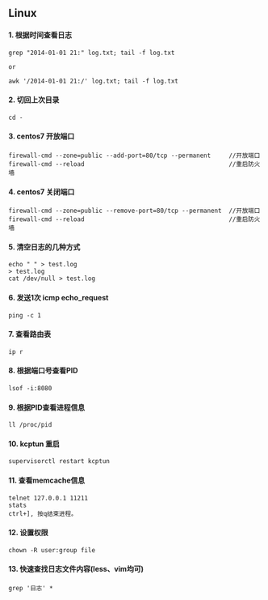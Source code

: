 ## Linux

#### 1. 根据时间查看日志

```shell
grep "2014-01-01 21:" log.txt; tail -f log.txt

or

awk '/2014-01-01 21:/' log.txt; tail -f log.txt
```

#### 2. 切回上次目录
```shell
cd -
```

#### 3. centos7 开放端口
```shell
firewall-cmd --zone=public --add-port=80/tcp --permanent     //开放端口
firewall-cmd --reload                                        //重启防火墙
```

#### 4. centos7 关闭端口
```shell
firewall-cmd --zone=public --remove-port=80/tcp --permanent  //开放端口
firewall-cmd --reload                                        //重启防火墙
```
#### 5. 清空日志的几种方式
```shell
echo " " > test.log
> test.log
cat /dev/null > test.log
```

#### 6. 发送1次 icmp echo_request
```shell
ping -c 1
```

#### 7. 查看路由表
```shell
ip r
```

#### 8. 根据端口号查看PID
```shell
lsof -i:8080
```

#### 9. 根据PID查看进程信息
```shell
ll /proc/pid
```

#### 10. kcptun 重启
```shell
supervisorctl restart kcptun
```

#### 11. 查看memcache信息
```shell
telnet 127.0.0.1 11211
stats
ctrl+], 按q结束进程。
```

#### 12. 设置权限
```shell
chown -R user:group file
```

#### 13. 快速查找日志文件内容(less、vim均可)
```shell
grep '日志' *
```
